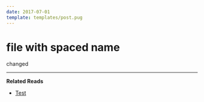 ```yaml
---
date: 2017-07-01
template: templates/post.pug
---
```

# file with spaced name
changed

------

**Related Reads**
- [Test](/post/test)
